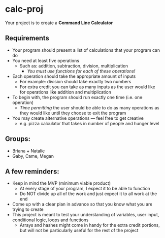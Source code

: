 # calc-proj
Your project is to create a **Command Line Calculator**

## Requirements
* Your program should present a list of calculations that your program can do
* You need at least five operations
    * Such as: addition, subtraction, division, multiplication
        * *You must use functions for each of these operations!*
* Each operation should take the appropriate amount of inputs
    * For example: division should take exactly two numbers
    * For extra credit you can take as many inputs as the user would like for operations like addition and multiplication 
* To begin with, the program should run exactly one time (i.e. one operation)
    * *Time permitting* the user should be able to do as many operations as they would like until they choose to exit the program 
* You may create alternative operations — feel free to get creative 
    * e.g. pizza calculator that takes in number of people and hunger level

## Groups:
* Briana + Natalie
* Gaby, Came, Megan 

## A few reminders:
* Keep in mind the MVP (minimum viable product) 
    * At every stage of your program, I expect it to be able to function
    * Do NOT divide up all of the work and just expect it to all work at the end
* Come up with a clear plan in advance so that you know what you are trying to create 
* This project is meant to test your understanding of variables, user input, conditional logic, loops and functions 
    * Arrays and hashes might come in handy for the extra credit portions, but will not be particularly useful for the rest of the project 
